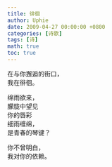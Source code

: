 ```yaml
---
title: 徘徊
author: Uphie
date: 2009-04-27 00:00:00 +0800
categories: [诗歌]
tags: [诗]
math: true
toc: true
---
```


在与你邂逅的街口，\
我在徘徊。

绵雨欲来，\
朦胧中望见 \
你的唇彩 \
细雨缠绵， \
是青春的琴键？

你不曾明白，\
我对你的依赖。
